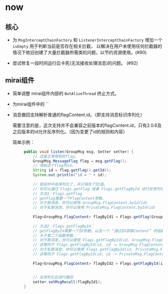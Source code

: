 # now

## 核心
- 为 `MsgInterceptChainFactory` 和 `ListenerInterceptChainFactory` 增加一个 `isEmpty` 用于判断当前是否存在相关拦截，
以解决在用户未使用任何拦截器的情况下依旧创建了大量拦截器所需类的问题，以节约资源使用。(#90)

- 尝试修复一段时间运行后卡死(无法接收处理消息)的问题。 (#92)

## mirai组件
- 简单调整 mirai组件内部的 `BotAliveThread` 终止方式。
- 为mirai组件中的 ``  
- 消息撤回支持解析普通的flagContent.id。（即支持消息标识序列化）
  
  需要注意的是，这次支持并不会兼容之前版本的flagContent.id，只有2.0.6及之后版本的id允许反序列化。（因为变更了id的规则和内容）
  
  简单示例：
  ```java
       public void listen(GroupMsg msg, Setter setter) {
           // 这是正常得到的flag。
           GroupMsg.MessageFlag flag = msg.getFlag();
           // 得到这个flag的id。
           String id = flag.getFlag().getId();
           System.out.println("id = " + id);
   
           // 假设你中途序列化了，并只保存了ID值。
           // 你可以通过 Flags.getFlag 或者 Flags.getFlagById 进行反序列化。
           // 方法1：Flags.getFlag
           // getFlag需要一个FlagContent参数，
           // 对于群消息，你可以使用 GroupMsg.FlagContent.byId(id)
           // 对于私聊消息，你可以使用 PrivateMsg.FlagContent.byId(id)
   
           Flag<GroupMsg.FlagContent> flagById1 = Flags.getFlag(GroupMsg.FlagContent.byId(id));
   
           // 方法2：Flags.getFlagById
           // getFlagById需要一个ID参数，以及一个 “通过ID获取Content” 的函数。
           // 关于第二个函数参数，
           // 对于群消息，你可以使用 Flags.getFlagById(id, GroupMsg.FlagContent::byId);
           // 这等同于 Flags.getFlagById(id, id -> GroupMsg.FlagContent.byId(id));
           // 对于私聊消息，你可以使用 Flags.getFlagById(id, PrivateMsg.FlagContent::byId);
           // 这等同于 Flags.getFlagById(id, id -> PrivateMsg.FlagContent.byId(id));
   
           Flag<GroupMsg.FlagContent> flagById2 = Flags.getFlagById(id, GroupMsg.FlagContent::byId);
   
   
           // 反序列化后进行撤回
           setter.setMsgRecall(flagById1);
       }
   ```


